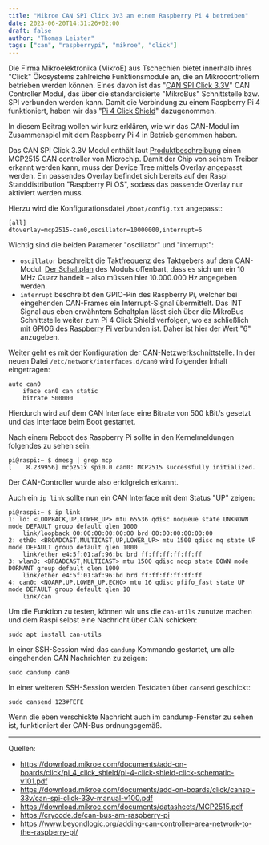 ```yaml
---
title: "Mikroe CAN SPI Click 3v3 an einem Raspberry Pi 4 betreiben"
date: 2023-06-20T14:31:26+02:00
draft: false
author: "Thomas Leister"
tags: ["can", "raspberrypi", "mikroe", "click"]
---
```


Die Firma Mikroelektronika (MikroE) aus Tschechien bietet innerhalb ihres "Click" Ökosystems zahlreiche Funktionsmodule an, die an Mikrocontrollern betrieben werden können. Eines davon ist das "[CAN SPI Click 3.3V](https://www.mikroe.com/can-spi-33v-click)" CAN Controller Modul, das über die standardisierte "MikroBus" Schnittstelle bzw. SPI verbunden werden kann. Damit die Verbindung zu einem Raspberry Pi 4 funktioniert, haben wir das "[Pi 4 Click Shield](https://www.mikroe.com/pi-4-click-shield)" dazugenommen. 

In diesem Beitrag wollen wir kurz erklären, wie wir das CAN-Modul im Zusammenspiel mit dem Raspberry Pi 4 in Betrieb genommen haben. 

<!--more-->


Das CAN SPI Click 3.3V Modul enthält laut [Produktbeschreibung](https://www.mikroe.com/can-spi-33v-click) einen  MCP2515 CAN controller von Microchip. Damit der Chip von seinem Treiber erkannt werden kann, muss der Device Tree mittels Overlay angepasst werden. Ein passendes Overlay befindet sich bereits auf der Raspi Standdistribution "Raspberry Pi OS", sodass das passende Overlay nur aktiviert werden muss. 

Hierzu wird die Konfigurationsdatei `/boot/config.txt` angepasst:

	[all]
	dtoverlay=mcp2515-can0,oscillator=10000000,interrupt=6

Wichtig sind die beiden Parameter "oscillator" und "interrupt":

* `oscillator` beschreibt die Taktfrequenz des Taktgebers auf dem CAN-Modul. [Der Schaltplan](https://download.mikroe.com/documents/add-on-boards/click/canspi-33v/can-spi-click-33v-manual-v100.pdf) des Moduls offenbart, dass es sich um ein 10 MHz Quarz handelt - also müssen hier 10.000.000 Hz angegeben werden. 
* `interrupt` beschreibt den GPIO-Pin des Raspberry Pi, welcher bei eingehenden CAN-Frames ein Interrupt-Signal übermittelt. Das INT Signal aus eben erwähntem Schaltplan lässt sich über die MikroBus Schnittstelle weiter zum Pi 4 Click Shield verfolgen, wo es schließlich [mit GPIO6 des Raspberry Pi verbunden](https://download.mikroe.com/documents/add-on-boards/click/pi_4_click_shield/pi-4-click-shield-click-schematic-v101.pdf) ist. Daher ist hier der Wert "6" anzugeben.

Weiter geht es mit der Konfiguration der CAN-Netzwerkschnittstelle. In der neuen Datei `/etc/network/interfaces.d/can0` wird folgender Inhalt eingetragen:

	auto can0
		iface can0 can static
  		bitrate 500000

Hierdurch wird auf dem CAN Interface eine Bitrate von 500 kBit/s gesetzt und das Interface beim Boot gestartet. 

Nach einem Reboot des Raspberry Pi sollte in den Kernelmeldungen folgendes zu sehen sein:

	pi@raspi:~ $ dmesg | grep mcp
	[    8.239956] mcp251x spi0.0 can0: MCP2515 successfully initialized.

Der CAN-Controller wurde also erfolgreich erkannt.

Auch ein `ip link` sollte nun ein CAN Interface mit dem Status "UP" zeigen:

	pi@raspi:~ $ ip link
	1: lo: <LOOPBACK,UP,LOWER_UP> mtu 65536 qdisc noqueue state UNKNOWN mode DEFAULT group default qlen 1000
	    link/loopback 00:00:00:00:00:00 brd 00:00:00:00:00:00
	2: eth0: <BROADCAST,MULTICAST,UP,LOWER_UP> mtu 1500 qdisc mq state UP mode DEFAULT group default qlen 1000
	    link/ether e4:5f:01:af:96:bc brd ff:ff:ff:ff:ff:ff
	3: wlan0: <BROADCAST,MULTICAST> mtu 1500 qdisc noop state DOWN mode DORMANT group default qlen 1000
	    link/ether e4:5f:01:af:96:bd brd ff:ff:ff:ff:ff:ff
	4: can0: <NOARP,UP,LOWER_UP,ECHO> mtu 16 qdisc pfifo_fast state UP mode DEFAULT group default qlen 10
	    link/can

Um die Funktion zu testen, können wir uns die `can-utils` zunutze machen und dem Raspi selbst eine Nachricht über CAN schicken:

	sudo apt install can-utils

In einer SSH-Session wird das `candump` Kommando gestartet, um alle eingehenden CAN Nachrichten zu zeigen:

	sudo candump can0

In einer weiteren SSH-Session werden Testdaten über `cansend` geschickt:

	sudo cansend 123#FEFE

Wenn die eben verschickte Nachricht auch im candump-Fenster zu sehen ist, funktioniert der CAN-Bus ordnungsgemäß.

---

Quellen: 

* https://download.mikroe.com/documents/add-on-boards/click/pi_4_click_shield/pi-4-click-shield-click-schematic-v101.pdf
* https://download.mikroe.com/documents/add-on-boards/click/canspi-33v/can-spi-click-33v-manual-v100.pdf
* https://download.mikroe.com/documents/datasheets/MCP2515.pdf
* https://crycode.de/can-bus-am-raspberry-pi
* https://www.beyondlogic.org/adding-can-controller-area-network-to-the-raspberry-pi/
